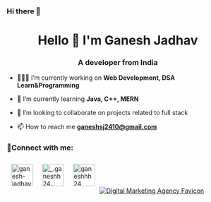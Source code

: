 ### Hi there 👋

<!--
**ganeshjadhav31/ganeshjadhav31** is a ✨ _special_ ✨ repository because its `README.md` (this file) appears on your GitHub profile.

Here are some ideas to get you started:

- 🔭 I’m currently working on ...
- 🌱 I’m currently learning ...
- 👯 I’m looking to collaborate on ...
- 🤔 I’m looking for help with ...
- 💬 Ask me about ...
- 📫 How to reach me: ...
- 😄 Pronouns: ...
- ⚡ Fun fact: ...
-->


<h1 align="center">Hello 👋 I'm Ganesh Jadhav</h1>
<h3 align="center">A developer from India</h3>

- 👨🏻‍💻 I’m currently working on **Web Development, DSA Learn&Programming**

- 🌱 I’m currently learning **Java, C++, MERN**

- 👯 I’m looking to collaborate on projects related to full stack

- 📫 How to reach me **ganeshsj2410@gmail.com**

<h3 align="left">📱Connect with me:</h3>
<p align="left">
  <a href="https://linkedin.com/in/ganesh-jadhav-951213225" target="_blank">
    <img align="left" style="margin: 10px" src="https://uxwing.com/wp-content/themes/uxwing/download/brands-and-social-media/linkedin-app-icon.png" alt="ganesh-jadhav-951213225" height="50" width="50" />  
  </a>&nbsp;
  <a href="https://www.instagram.com/_.ganeshh24._?igsh=MWszcnNzZDd0NnQyag==" target="_blank">
    <img align="left" style="margin: 10px" src="https://uxwing.com/wp-content/themes/uxwing/download/brands-and-social-media/ig-instagram-icon.png" alt="_.ganeshh24._" height="50" width="50" />
  </a>&nbsp;
  <a href="https://twitter.com/ganeshhh24" target="_blank">
    <img align="left" style="margin: 10px" src="https://uxwing.com/wp-content/themes/uxwing/download/brands-and-social-media/twitter-color-icon.png" alt="ganeshhh24" height="50" width="50" />
  </a>
</p>&nbsp;

<a href="https://marketingsolver.netlify.app/">![Digital Marketing Agency Favicon](https://github.com/ganeshjadhav31/ganeshjadhav31/assets/167076681/698ce3f7-79ab-41af-bd80-70d15e5d0478)</a>
